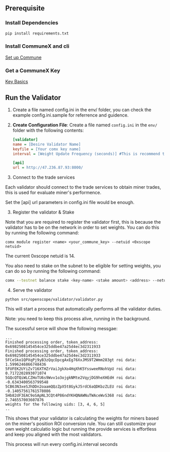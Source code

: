 ## Prerequisite

### Install Dependencies

```bash
pip install requirements.txt
```

### Install CommuneX and cli

[Set up Commune](https://communeai.org/docs/installation/setup-commune)

### Get a CommuneX Key

[Key Basics](https://communeai.org/docs/working-with-keys/key-basics)


## Run the Validator

1. Create a file named config.ini in the env/ folder, you can check the example config.ini.sample for referrence and guidence.

1. **Create Configuration File**: Create a file named `config.ini` in the `env/` folder with the following contents:

    ```ini
    [validator]
   name = [Desire Validator Name]
   keyfile = [Your comx key name]
   interval = [Weight Update Frequency (seconds)] #This is recommend to align with the subnet tempo (800 s)
    
    [api]
    url = http://47.236.87.93:8000/
    ```

2. Connect to the trade services

Each validator should connect to the trade services to obtain miner trades, this is used for evaluate miner's performence.

Set the [api] url parameters in config.ini file would be enough.

3. Register the validator & Stake

Note that you are required to register the validator first, this is because the validator has to be on the network in order to set weights. You can do this by running the following command:

```
comx module register <name> <your_commune_key> --netuid <0xscope netuid>
```

The current 0xscope netuid is 14.

You also need to stake on the subnet to be eligible for setting weights, you can do so by running the following command:

```bash
comx --testnet balance stake <key-name> <stake amount> <address> --netuid <netuid>
```



4. Serve the validator

```
python src/openscope/validator/validator.py
```

This will start a process that automatically performs all the validator duties.

Note: you need to keep this process alive, running in the background. 

The sucessful serce will show the following messgae:

```
...
Finished processing order, token_address: 0x6982508145454ce325ddbe47a25d4ec3d2311933
Finished processing order, token_address: 0x6982508145454ce325ddbe47a25d4ec3d2311933
5FCeSko1QPXqPj9yB3zQqcDpcgAxEg76XxJMS9T2Wmm283gt roi data: 1.5996246866748436
5FUFEK2UYiZv716XTHZrVaiJgkXo4HqXhK5YssweeRNohVpU roi data: 0.7172202893071074
5GQcQTQiWLCZHoTU6s9Wvv1o3ojgkNMte2VqyjDG9heXHEdH roi data: -0.6343400563799548
5CB63N3xeSJhDDn2oaamQQzZpX5t8GykJ5rdC6aQDKbzZLEU roi data: -0.14057561761578086
5Hb82dF3EAC9oSApNL3CQt4P86ndYKHQNAWNuTWAceWvS368 roi data: 2.746557003607876
weights for the following uids: [3, 4, 6, 5]
..
```

This shows that your validator is calculating the weights for miners based on the miner's position ROI conversion rule. You can still customize your own weight calculatio logic but running the provide services is effortless and keep you aligned with the most validators.

This process will run every config.ini.interval seconds
